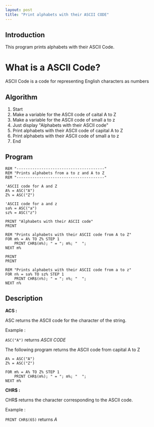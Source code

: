 ```yaml
---
layout: post
title: "Print alphabets with their ASCII CODE"
---
```


## Introduction
This program prints alphabets with their ASCII Code.

# What is a ASCII Code?
ASCII Code is a code for representing English characters as numbers

## Algorithm
1. Start
1. Make a variable for the ASCII code of caital A to Z
1. Make a variable for the ASCII code of small a to z
1. Just display "Alphabets with their ASCII code"
1. Print alphabets with their ASCII code of capital A to Z
1. Print alphabets with their ASCII code of small a to z
1. End

## Program
```
REM "---------------------------------------"
REM "Prints alphabets from a to z and A to Z
REM "---------------------------------------"

'ASCII code for A and Z
A% = ASC("A")
Z% = ASC("Z")

'ASCII code for a and z
sa% = ASC("a")
sz% = ASC("z")

PRINT "Alphabets with their ASCII code"
PRINT

REM "Prints alphabets with their ASCII code from A to Z"
FOR m% = A% TO Z% STEP 1
    PRINT CHR$(m%); " = "; m%; "  ";
NEXT m%

PRINT
PRINT

REM "Prints alphabets with their ASCII code from a to z"
FOR n% = sa% TO sz% STEP 1
    PRINT CHR$(n%); " = "; n%; "  ";
NEXT n%

```

## Description

**ACS :**

ASC returns the ASCII code for the character of the string. 

Example :


`ASC("A")` returns *ASCII CODE*

The following program returns the ASCII code from capital A to Z
```
A% = ASC("A")
Z% = ASC("Z")

FOR m% = A% TO Z% STEP 1
    PRINT CHR$(m%); " = "; m%; "  ";
NEXT m%
```

**CHR$ :**

CHR$ returns the character corresponding to the ASCII code.

Example :

`PRINT CHR$(65)` returns *A*
